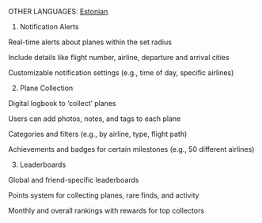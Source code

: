 OTHER LANGUAGES:
[Estonian](https://github.com/Beeak/flight-app/main/README-ee.md)

1. Notification Alerts

Real-time alerts about planes within the set radius

Include details like flight number, airline, departure and arrival cities

Customizable notification settings (e.g., time of day, specific airlines)

2. Plane Collection

Digital logbook to ‘collect’ planes

Users can add photos, notes, and tags to each plane

Categories and filters (e.g., by airline, type, flight path)

Achievements and badges for certain milestones (e.g., 50 different airlines)

3. Leaderboards

Global and friend-specific leaderboards

Points system for collecting planes, rare finds, and activity

Monthly and overall rankings with rewards for top collectors
